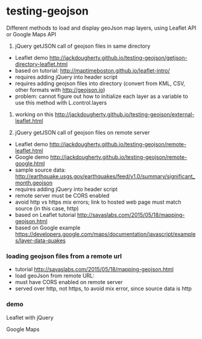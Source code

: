 # testing-geojson

Different methods to load and display geoJson map layers, using Leaflet API or Google Maps API

1) jQuery getJSON call of geojson files in same directory
- Leaflet demo http://jackdougherty.github.io/testing-geojson/getjson-directory-leaflet.html
- based on tutorial: http://maptimeboston.github.io/leaflet-intro/
- requires adding jQuery into header script
- requires adding geojson files into directory (convert from KML, CSV, other formats with http://geojson.io)
- problem: cannot figure out how to initialize each layer as a variable to use this method with L.control.layers

1) working on this
http://jackdougherty.github.io/testing-geojson/external-leaflet.html

1) jQuery getJSON call of geojson files on remote server
- Leaflet demo http://jackdougherty.github.io/testing-geojson/remote-leaflet.html
- Google demo http://jackdougherty.github.io/testing-geojson/remote-google.html
- sample source data: http://earthquake.usgs.gov/earthquakes/feed/v1.0/summary/significant_month.geojson
- requires adding jQuery into header script
- remote server must be CORS enabled
- avoid http vs https mix errors; link to hosted web page must match source (in this case, http)
- based on Leaflet tutorial http://savaslabs.com/2015/05/18/mapping-geojson.html
- based on Google example https://developers.google.com/maps/documentation/javascript/examples/layer-data-quakes



### loading geojson files from a remote url
- tutorial http://savaslabs.com/2015/05/18/mapping-geojson.html
- load geoJson from remote URL: 
- must have CORS enabled on remote server
- served over http, not https, to avoid mix error, since source data is http

### demo
Leaflet with jQuery 


Google Maps 





